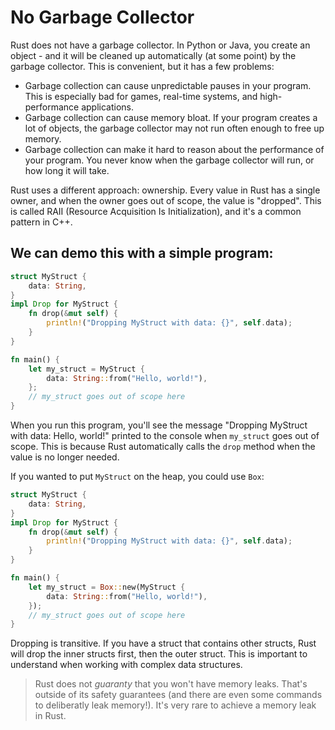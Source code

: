 # No Garbage Collector

Rust does not have a garbage collector. In Python or Java, you create an object - and it will be cleaned up automatically (at some point) by the garbage collector. This is convenient, but it has a few problems:

* Garbage collection can cause unpredictable pauses in your program. This is especially bad for games, real-time systems, and high-performance applications.
* Garbage collection can cause memory bloat. If your program creates a lot of objects, the garbage collector may not run often enough to free up memory.
* Garbage collection can make it hard to reason about the performance of your program. You never know when the garbage collector will run, or how long it will take.

Rust uses a different approach: ownership. Every value in Rust has a single owner, and when the owner goes out of scope, the value is "dropped". This is called RAII (Resource Acquisition Is Initialization), and it's a common pattern in C++.

## We can demo this with a simple program:

```rust
struct MyStruct {
    data: String,
}
impl Drop for MyStruct {
    fn drop(&mut self) {
        println!("Dropping MyStruct with data: {}", self.data);
    }
}

fn main() {
    let my_struct = MyStruct {
        data: String::from("Hello, world!"),
    };
    // my_struct goes out of scope here
}
```

When you run this program, you'll see the message "Dropping MyStruct with data: Hello, world!" printed to the console when `my_struct` goes out of scope. This is because Rust automatically calls the `drop` method when the value is no longer needed.

If you wanted to put `MyStruct` on the heap, you could use `Box`:

```rust
struct MyStruct {
    data: String,
}
impl Drop for MyStruct {
    fn drop(&mut self) {
        println!("Dropping MyStruct with data: {}", self.data);
    }
}

fn main() {
    let my_struct = Box::new(MyStruct {
        data: String::from("Hello, world!"),
    });
    // my_struct goes out of scope here
}
```

Dropping is transitive. If you have a struct that contains other structs, Rust will drop the inner structs first, then the outer struct. This is important to understand when working with complex data structures.

> Rust does not *guaranty* that you won't have memory leaks. That's outside of its safety guarantees (and there are even some commands to deliberatly leak memory!). It's very rare to achieve a memory leak in Rust.